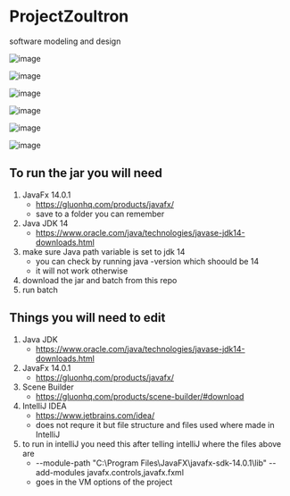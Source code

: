 # ProjectZoultron
software modeling and design

![image](https://user-images.githubusercontent.com/28077452/80343090-ec23e200-882a-11ea-9f0f-40d41f269e5b.jpg)

![image](https://user-images.githubusercontent.com/28077452/80343098-ef1ed280-882a-11ea-9563-aeb6b213e55b.jpg)

![image](https://user-images.githubusercontent.com/28077452/80343102-f1812c80-882a-11ea-9404-9da8d7748450.jpg)

![image](https://user-images.githubusercontent.com/28077452/80343111-f47c1d00-882a-11ea-97cf-c1828cf4fd36.jpg)

![image](https://user-images.githubusercontent.com/28077452/80343115-f5ad4a00-882a-11ea-8f09-97d81ceb0364.jpg)

![image](https://user-images.githubusercontent.com/28077452/80343128-f9d96780-882a-11ea-814a-fd0e90db6ad0.jpg)
## To run the jar you will need
1. JavaFx 14.0.1
    - https://gluonhq.com/products/javafx/
    - save to a folder you can remember
2. Java JDK 14
    - https://www.oracle.com/java/technologies/javase-jdk14-downloads.html
3. make sure Java path variable is set to jdk 14
    - you can check by running java -version which shoould be 14
    - it will not work otherwise
3. download the jar and batch from this repo
4. run batch
## Things you will need to edit
1. Java JDK
    - https://www.oracle.com/java/technologies/javase-jdk14-downloads.html
2. JavaFx 14.0.1
    - https://gluonhq.com/products/javafx/
3. Scene Builder
    - https://gluonhq.com/products/scene-builder/#download
4. IntelliJ IDEA
    - https://www.jetbrains.com/idea/
    - does not requre it but file structure and files used where made in IntelliJ
5. to run in intelliJ you need this after telling intelliJ where the files above are
    - --module-path "C:\Program Files\JavaFX\javafx-sdk-14.0.1\lib" --add-modules javafx.controls,javafx.fxml
    - goes in the VM options of the project
